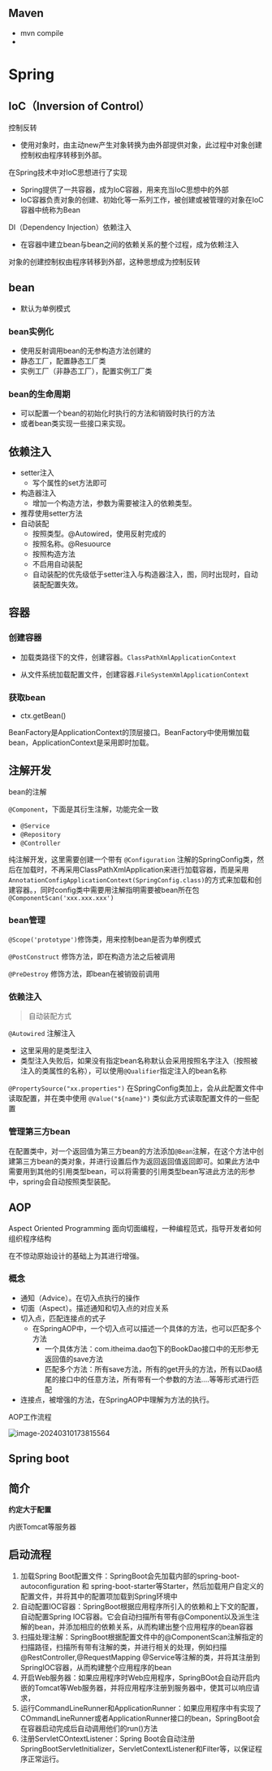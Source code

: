 ## Maven

- mvn compile
-  

# Spring

## IoC（Inversion of Control）

控制反转

* 使用对象时，由主动new产生对象转换为由外部提供对象，此过程中对象创建控制权由程序转移到外部。

在Spring技术中对IoC思想进行了实现

* Spring提供了一共容器，成为IoC容器，用来充当IoC思想中的外部
* IoC容器负责对象的创建、初始化等一系列工作，被创建或被管理的对象在IoC容器中统称为Bean

DI（Dependency Injection）依赖注入

* 在容器中建立bean与bean之间的依赖关系的整个过程，成为依赖注入

对象的创建控制权由程序转移到外部，这种思想成为控制反转

## bean

* 默认为单例模式

### bean实例化

* 使用反射调用bean的无参构造方法创建的
* 静态工厂，配置静态工厂类
* 实例工厂（非静态工厂），配置实例工厂类

### bean的生命周期

* 可以配置一个bean的初始化时执行的方法和销毁时执行的方法
* 或者bean类实现一些接口来实现。

## 依赖注入

* setter注入
  * 写个属性的set方法即可
* 构造器注入
  * 增加一个构造方法，参数为需要被注入的依赖类型。
* 推荐使用setter方法
* 自动装配
  * 按照类型。@Autowired，使用反射完成的
  * 按照名称。@Resuource
  * 按照构造方法
  * 不启用自动装配
  * 自动装配的优先级低于setter注入与构造器注入，图，同时出现时，自动装配配置失效。

## 容器

### 创建容器

* 加载类路径下的文件，创建容器。`ClassPathXmlApplicationContext`

* 从文件系统加载配置文件，创建容器.`FileSystemXmlApplicationContext`

### 获取bean

* ctx.getBean()

BeanFactory是ApplicationContext的顶层接口。BeanFactory中使用懒加载bean，ApplicationContext是采用即时加载。

## 注解开发

bean的注解

`@Component`，下面是其衍生注解，功能完全一致

* `@Service`
* `@Repository`
* `@Controller`

纯注解开发，这里需要创建一个带有 `@Configuration` 注解的SpringConfig类，然后在加载时，不再采用ClassPathXmlApplication来进行加载容器，而是采用 `AnnotationConfigApplicationContext(SpringConfig.class)`的方式来加载和创建容器。，同时config类中需要用注解指明需要被bean所在包 `@ComponentScan('xxx.xxx.xxx')`

### bean管理

`@Scope('prototype')`修饰类，用来控制bean是否为单例模式

`@PostConstruct` 修饰方法，即在构造方法之后被调用

`@PreDestroy` 修饰方法，即bean在被销毁前调用

### 依赖注入

> 自动装配方式

`@Autowired` 注解注入

* 这里采用的是类型注入
* 类型注入失败后，如果没有指定bean名称默认会采用按照名字注入（按照被注入的类属性的名称），可以使用`@Qualifier`指定注入的bean名称

`@PropertySource("xx.properties")` 在SpringConfig类加上，会从此配置文件中读取配置，并在类中使用 `@Value("${name}")` 类似此方式读取配置文件的一些配置

### 管理第三方bean

在配置类中，对一个返回值为第三方bean的方法添加`@Bean`注解，在这个方法中创建第三方bean的类对象，并进行设置后作为返回返回值返回即可。如果此方法中需要用到其他的引用类型bean，可以将需要的引用类型bean写进此方法的形参中，spring会自动按照类型装配。

## AOP

Aspect Oriented Programming 面向切面编程，一种编程范式，指导开发者如何组织程序结构

在不惊动原始设计的基础上为其进行增强。

### 概念

* 通知（Advice）。在切入点执行的操作
* 切面（Aspect）。描述通知和切入点的对应关系
* 切入点，匹配连接点的式子
  * 在SpringAOP中，一个切入点可以描述一个具体的方法，也可以匹配多个方法
    * 一个具体方法：com.itheima.dao包下的BookDao接口中的无形参无返回值的save方法
    * 匹配多个方法：所有save方法，所有的get开头的方法，所有以Dao结尾的接口中的任意方法，所有带有一个参数的方法....等等形式进行匹配
* 连接点，被增强的方法，在SpringAOP中理解为方法的执行。

AOP工作流程

![image-20240310173815564](https://s2.loli.net/2024/03/10/kJD3liVLOuyYzsg.png)



## Spring boot

## 简介

**约定大于配置**

内嵌Tomcat等服务器

## 启动流程

1. 加载Spring Boot配置文件：SpringBoot会先加载内部的spring-boot-autoconfiguration 和 spring-boot-starter等Starter，然后加载用户自定义的配置文件，并将其中的配置项加载到Spring环境中
2. 自动配置IOC容器：SpringBoot根据应用程序所引入的依赖和上下文的配置，自动配置Spring IOC容器。它会自动扫描所有带有@Component以及派生注解的bean，并添加相应的依赖关系，从而构建出整个应用程序的bean容器
3. 扫描处理注解：SpringBoot根据配置文件中的@ComponentScan注解指定的扫描路径，扫描所有带有注解的类，并进行相关的处理，例如扫描@RestController,@RequestMapping @Service等注解的类，并将其注册到SpringIOC容器，从而构建整个应用程序的bean
4. 开启Web服务器：如果应用程序时Web应用程序，SpringBOot会自动开启内嵌的Tomcat等Web服务器，并将应用程序注册到服务器中，使其可以响应请求，
5. 运行CommandLineRunner和ApplicationRunner：如果应用程序中有实现了COmmandLineRunner或者ApplicationRunner接口的bean，SpringBoot会在容器启动完成后自动调用他们的run()方法
6. 注册ServletCOntextListener：Spring Boot会自动注册SpringBootServletInitializer，ServletContextListener和Filter等，以保证程序正常运行。

